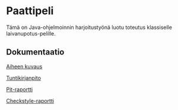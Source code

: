 # Paattipeli
Tämä on Java-ohjelmoinnin harjoitustyönä luotu toteutus klassiselle laivanupotus-pelille. 

## Dokumentaatio
[Aiheen kuvaus](/dokumentaatio/aiheenKuvausJaRakenne.md)

[Tuntikirjanpito](/dokumentaatio/tuntikirjanpinto.md)

[Pit-raportti](https://htmlpreview.github.io/?https://github.com/ihamaki/paattipeli/blob/master/dokumentaatio/pit/index.html)

[Checkstyle-raportti](https://htmlpreview.github.io/?https://github.com/ihamaki/paattipeli/blob/master/dokumentaatio/checkstyle/checkstyle.html)
